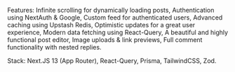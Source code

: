 Features:
Infinite scrolling for dynamically loading posts,
Authentication using NextAuth & Google,
Custom feed for authenticated users,
Advanced caching using Upstash Redis,
Optimistic updates for a great user experience,
Modern data fetching using React-Query,
A beautiful and highly functional post editor,
Image uploads & link previews,
Full comment functionality with nested replies.

Stack:
Next.JS 13 (App Router),
React-Query,
Prisma,
TailwindCSS,
Zod.
